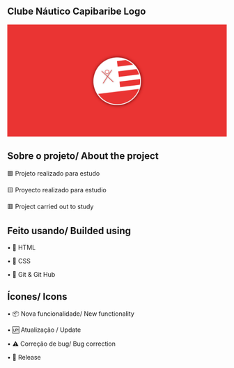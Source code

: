 ## Clube Náutico Capibaribe Logo

![preview](./img/preview.png)

## Sobre o projeto/ About the project

🟩 Projeto realizado para estudo

🟨 Proyecto realizado para estudio

🟥 Project carried out to study

## Feito usando/ Builded using

•	📄 HTML

•	🎨 CSS

•	🧶 Git & Git Hub

## Ícones/ Icons

•	📦 Nova funcionalidade/ New functionality

•	🆙 Atualização / Update

•	⚠️ Correção de bug/ Bug correction

•	🏁 Release
